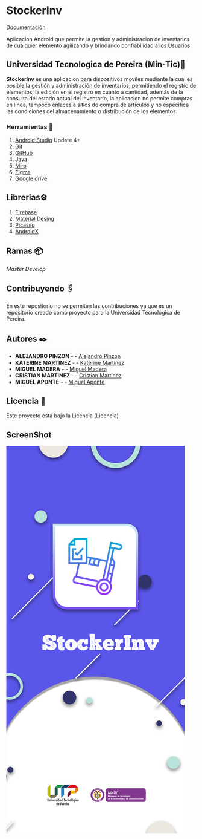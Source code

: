 # StockerInv

[Documentación](https://drive.google.com/drive/folders/1bNxTsvS7xJ6svfM673nqoipLfaj8PFk3?usp=sharing)

Aplicacion Android  que permite la gestion y administracion de inventarios de cualquier elemento agilizando y brindando confiabilidad a los Usuarios

## Universidad Tecnologica de Pereira (Min-Tic)🚀

**StockerInv** es una aplicacion para dispositivos moviles  mediante la cual  es posible la gestión y administración de inventarios, permitiendo el registro de elementos, la edición  en el registro  en cuanto a cantidad, además de la consulta del estado actual del inventario, la aplicacion no permite compras en línea, tampoco enlaces a sitios de compra de articulos y no especifica las condiciones del almacenamiento o distribución de los elementos.


### Herramientas 🔧

1. [Android Studio](https://developer.android.com/studio) Update 4+
2. [Git](https://git-scm.com/)
3. [GitHub](https://github.com/)
4. [Java](https://Java.com)
5. [Miro](https://miro.com/)
6. [Figma](https://www.figma.com/)
7. [Google drive](https://www.google.com/intl/es_co/drive/)

## Librerias⚙️

1. [Firebase](https://firebase.google.com/)
2. [Material Desing](https://material.io/design)
3. [Picasso](https://square.github.io/picasso/)
3. [AndroidX](https://developer.android.com/jetpack/androidx)
   

## Ramas 📦

_Master_
_Develop_

## Contribuyendo 🖇️

En este repositorio no se permiten las contribuciones ya que es un repositorio creado como proyecto para la Universidad Tecnologica de Pereira.

## Autores ✒️

* **ALEJANDRO PINZON** - - [Alejandro Pinzon ](https://github.com/AlejoPinzon)
* **KATERINE MARTINEZ** - - [Katerine Martinez](https://lp.kate@gmail.com)
* **MIGUEL MADERA** - - [Miguel Madera](https://github.com/elbato1287)
* **CRISTIAN MARTINEZ** - - [Cristian Martinez](https://github.com/MartinezCristianD)
* **MIGUEL APONTE** - - [Miguel Aponte](https://miguel.ab23@hotmail.com)


## Licencia 📄

Este proyecto está bajo la Licencia (Licencia)

## ScreenShot


 ![MVVM](https://github.com/MartinezCristianD/ProyectoMinTicCicloCuatro/blob/main/app/src/main/res/drawable/splashscreenfinal.png )